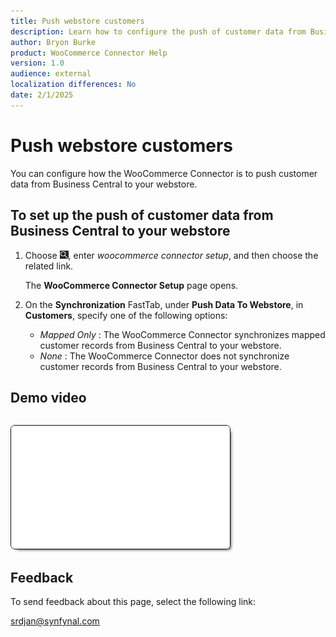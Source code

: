 ```yaml
---
title: Push webstore customers
description: Learn how to configure the push of customer data from Business Central to your webstore.
author: Bryon Burke
product: WooCommerce Connector Help
version: 1.0
audience: external
localization differences: No
date: 2/1/2025
---
```


<!-- markdownlint-disable MD006 MD007 MD009 MD024 MD025 MD033 -->
<!--// cspell:ignore  markdownlint allowfullscreen keyframes webstore woocommerce autoplay -->

# Push webstore customers

You can configure how the WooCommerce Connector is to push customer data from Business Central to your webstore.

## To set up the push of customer data from Business Central to your webstore

1. Choose ![Lightbulb that opens the Tell Me feature.](media/ui-search/search_small.png "Tell me what you want to do"), enter <i>woocommerce connector setup</i>, and then choose the related link.

   The <b>WooCommerce Connector Setup</b> page opens.

1. On the <b>Synchronization</b> FastTab, under <b>Push Data To Webstore</b>, in <b>Customers</b>, specify one of the following options:
     - <i>Mapped Only</i> : The WooCommerce Connector synchronizes mapped customer records from Business Central to your webstore.
     - <i>None</i> : The WooCommerce Connector does not synchronize customer records from Business Central to your webstore.

## Demo video

<iframe width="350" height="197" loading="lazy" src="media/videos/push-webstore-customers/push-webstore-customers.html" title="Push webstore customers"  allow="accelerometer; autoplay; clipboard-write; encrypted-media; gyroscope; picture-in-picture" allowfullscreen style="border:1px solid; border-color:#0a0a0a;box-shadow:5px 5px 5px -5px #0a0a0a;border-radius:7px;margin-block-start:1em"></iframe>

## Feedback

To send feedback about this page, select the following link:

[srdjan@synfynal.com](mailto:srdjan@synfynal.com?subject=Documentation%20Feedback%20Product%20Docs:%20push-webstore-customers)
